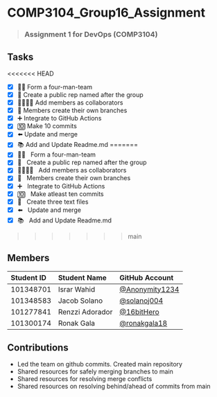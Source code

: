 # COMP3104_Group16_Assignment
> ### Assignment 1 for DevOps (COMP3104)

## Tasks
<<<<<<< HEAD
- [x] 💪🏻 Form a four-man-team
- [x] 📝 Create a public rep named after the group
- [x] 👨‍👨‍👧‍👦 Add members as collaborators
- [x] 🏡 Members create their own branches
- [x] ➕ Integrate to GitHub Actions
- [x] 🔟 Make 10 commits
- [x] ⬅️ Update and merge
- [x] 📚 Add and Update Readme.md
=======
- [x] 💪🏻 &nbsp; Form a four-man-team
- [x] 📝 &nbsp; Create a public rep named after the group
- [x] 👨‍👨‍👧‍👦 &nbsp; Add members as collaborators
- [x] 🏡 &nbsp; Members create their own branches
- [x] ➕ &nbsp; Integrate to GitHub Actions
- [x] 🔟 &nbsp; Make atleast ten commits
- [x] 📄 &nbsp; Create three text files
- [x] ⬅️ &nbsp; Update and merge
- [x] 📚 &nbsp; Add and Update Readme.md
>>>>>>> main


## Members 

Student ID | Student Name    | GitHub Account
| :---     | :---            | :---
101348701  | Israr Wahid     | [@Anonymity1234](https://github.com/Anonymity1234)
101348583  | Jacob Solano    | [@solanoj004](https://github.com/solanoj004)
101277841  | Renzzi Adorador | [@16bitHero](https://github.com/16bitHero)
101300174  | Ronak Gala      | [@ronakgala18](https://github.com/ronakgala18)  


## Contributions 

- Led the team on github commits. Created main repository
- Shared resources for safely merging branches to main
- Shared resources for resolving merge conflicts
- Shared resources on resolving behind/ahead of commits from main 
